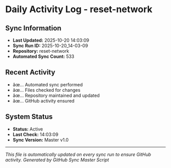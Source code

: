 ﻿# Daily Activity Log - reset-network

## Sync Information
- **Last Updated:** 2025-10-20 14:03:09
- **Sync Run ID:** 2025-10-20_14-03-09
- **Repository:** reset-network
- **Automated Sync Count:** 533

## Recent Activity
- âœ… Automated sync performed
- âœ… Files checked for changes
- âœ… Repository maintained and updated
- âœ… GitHub activity ensured

## System Status
- **Status:** Active
- **Last Check:** 14:03:09
- **Sync Version:** Master v1.0

---
*This file is automatically updated on every sync run to ensure GitHub activity.*
*Generated by GitHub Sync Master Script*
